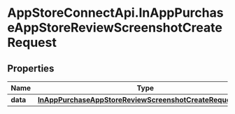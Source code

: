# AppStoreConnectApi.InAppPurchaseAppStoreReviewScreenshotCreateRequest

## Properties

Name | Type | Description | Notes
------------ | ------------- | ------------- | -------------
**data** | [**InAppPurchaseAppStoreReviewScreenshotCreateRequestData**](InAppPurchaseAppStoreReviewScreenshotCreateRequestData.md) |  | 


